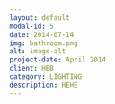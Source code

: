 ```yaml
---
layout: default
modal-id: 5
date: 2014-07-14
img: bathroom.png
alt: image-alt
project-date: April 2014
client: HEB
category: LIGHTING
description: HEHE
---
```

